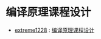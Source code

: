 # 编译原理课程设计
* [extreme1228](https://github.com/extreme1228) : [编译原理课程设计](https://github.com/extreme1228/C_Compiler) 